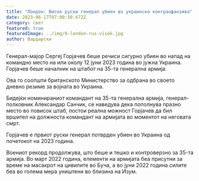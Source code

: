 ```yaml
---
title: "Лондон: Висок руски генерал убиен во украинска контраофанзива"
date: 2023-06-17T07:00:50.672Z
category: свет
featured: true
featuredImage: ../img/9-london-rus-visok.jpg
author: Вардарски
---
```

Генерал-мајор Сергеј Горјачев беше речиси сигурно убиен во напад на командно место на или околу 12 јуни 2023 година во јужна Украина. Горјачев беше началник на штабот на 35-та генерална армија.

Ова го соопшти британското Министерство за одбрана во своето дневно резиме за војната во Украина.

Бидејќи номинираниот командант на 35-та генерална армија, генерал-полковник Александар Санчик, се наведува дека пополнува празно место во повисок штаб, постои реална можност Горјачев да бил вршител на должноста командант на армијата во моментот на неговата смрт.

Горјачев е првиот руски генерал потврден убиен во Украина од почетокот на 2023 година.

Воениот рекорд продолжува, што беше и тешко и контроверзно за 35-та армија. Во март 2022 година, елементи на армијата беа присутни за време на масакрот на цивилите во Буча, а во јуни 2022 година силите беа во голема мера уништени во близина на Изум.